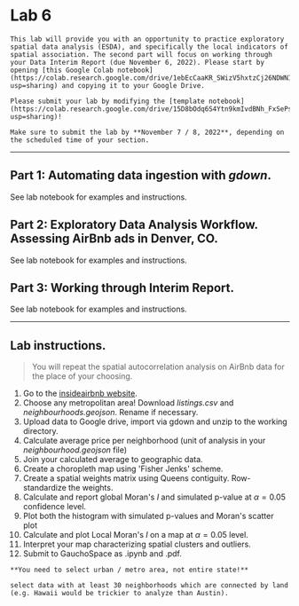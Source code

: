 # Lab 6

````{caution}
This lab will provide you with an opportunity to practice exploratory spatial data analysis (ESDA), and specifically the local indicators of spatial association. The second part will focus on working through your Data Interim Report (due November 6, 2022). Please start by opening [this Google Colab notebook](https://colab.research.google.com/drive/1ebEcCaaKR_SWizV5hxtzCj26NDWNICAt?usp=sharing) and copying it to your Google Drive. 
````

````{important}
Please submit your lab by modifying the [template notebook](https://colab.research.google.com/drive/15D8bOdq6S4Ytn9kmIvdBNh_FxSePsDCk?usp=sharing)!
````

````{warning}
Make sure to submit the lab by **November 7 / 8, 2022**, depending on the scheduled time of your section.
````

---

## Part 1: Automating data ingestion with *gdown*.

See lab notebook for examples and instructions. 

## Part 2: Exploratory Data Analysis Workflow. Assessing AirBnb ads in Denver, CO. 

See lab notebook for examples and instructions. 

## Part 3: Working through Interim Report. 

See lab notebook for examples and instructions. 

---

## Lab instructions. 

> You will repeat the spatial autocorrelation analysis on AirBnb data for the place of your choosing. 

1. Go to the [insideairbnb website](http://insideairbnb.com/get-the-data/). 
2. Choose any metropolitan area! Download *listings.csv* and *neighbourhoods.geojson*. Rename if necessary.  
3. Upload data to Google drive, import via gdown and unzip to the working directory. 
4. Calculate average price per neighborhood (unit of analysis in your *neighbourhood.geojson* file)
5. Join your calculated average to geographic data. 
6. Create a choropleth map using 'Fisher Jenks' scheme. 
7. Create a spatial weights matrix using Queens contiguity. Row-standardize the weights. 
8. Calculate and report global Moran's $I$ and simulated p-value at $\alpha=0.05$ confidence level. 
9. Plot both the histogram with simulated p-values and Moran's scatter plot 
10. Calculate and plot Local Moran's $I$ on a map at $\alpha=0.05$ level. 
11. Interpret your map characterizing spatial clusters and outliers. 
12. Submit to GauchoSpace as .ipynb and .pdf. 


````{caution}
**You need to select urban / metro area, not entire state!**
````

````{tip}
select data with at least 30 neighborhoods which are connected by land (e.g. Hawaii would be trickier to analyze than Austin). 
````